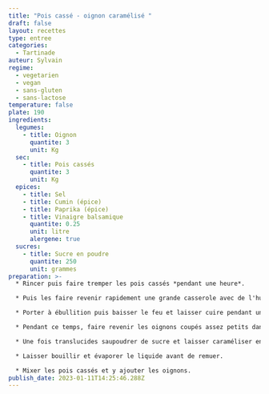 ```yaml
---
title: "Pois cassé - oignon caramélisé "
draft: false
layout: recettes
type: entree
categories:
  - Tartinade
auteur: Sylvain
regime:
  - vegetarien
  - vegan
  - sans-gluten
  - sans-lactose
temperature: false
plate: 190
ingredients:
  legumes:
    - title: Oignon
      quantite: 3
      unit: Kg
  sec:
    - title: Pois cassés
      quantite: 3
      unit: Kg
  epices:
    - title: Sel
    - title: Cumin (épice)
    - title: Paprika (épice)
    - title: Vinaigre balsamique
      quantite: 0.25
      unit: litre
      alergene: true
  sucres:
    - title: Sucre en poudre
      quantite: 250
      unit: grammes
preparation: >-
  * Rincer puis faire tremper les pois cassés *pendant une heure*. 

  * Puis les faire revenir rapidement une grande casserole avec de l'huile d'olive (bien remuer en permanence) avant d'ajouter 2 fois leur volume d'eau. 

  * Porter à ébullition puis baisser le feu et laisser cuire pendant une heure environ. 

  * Pendant ce temps, faire revenir les oignons coupés assez petits dans une poele. 

  * Une fois translucides saupoudrer de sucre et laisser caraméliser en remuant de temps en temps. Quand c'est bien chaud, déglacer avec le vinaigre. 

  * Laisser bouillir et évaporer le liquide avant de remuer.

  * Mixer les pois cassés et y ajouter les oignons.
publish_date: 2023-01-11T14:25:46.288Z
---
```

